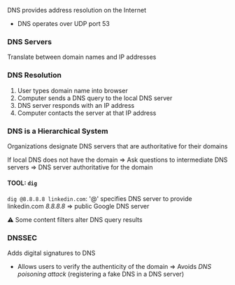 DNS provides address resolution on the Internet
- DNS operates over UDP port 53
### DNS Servers
Translate between domain names and IP addresses

### DNS Resolution

1. User types domain name into browser
2. Computer sends a DNS query to the local DNS server
3. DNS server responds with an IP address
4. Computer contacts the server at that IP address

### DNS is a Hierarchical System
Organizations designate DNS servers that are authoritative for their domains

If local DNS does not have the domain => Ask questions to intermediate DNS servers => DNS server authoritative for the domain

#### TOOL: `dig`

`dig @8.8.8.8 linkedin.com`: '@' specifies DNS server to provide linkedin.com
*8.8.8.8* => public Google DNS server

⚠ Some content filters alter DNS query results

### DNSSEC
Adds digital signatures to DNS
- Allows users to verify the authenticity of the domain
=> Avoids *DNS poisoning attack* (registering a fake DNS in a DNS server)